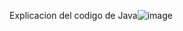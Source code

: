 Explicacion del codigo de Java![image](https://github.com/user-attachments/assets/2ca87f92-02be-4755-81e4-7ff02cbcbaf0)
